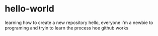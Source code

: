 # hello-world
learning how to create a new repository
hello, everyone i'm a newbie to programing and tryin to learn the process hoe github works
